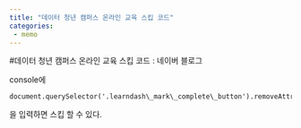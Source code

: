 ```yaml
---
title: "데이터 청년 캠퍼스 온라인 교육 스킵 코드"
categories:
 - memo
---
```

#데이터 청년 캠퍼스 온라인 교육 스킵 코드 : 네이버 블로그








console에 





 




```
document.querySelector('.learndash\_mark\_complete\_button').removeAttribute('disabled');
```





 



을 입력하면 스킵 할 수 있다.





 

